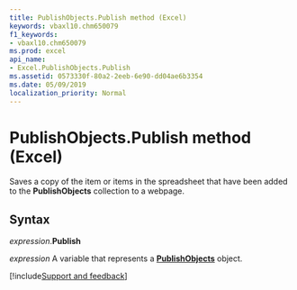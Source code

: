 ```yaml
---
title: PublishObjects.Publish method (Excel)
keywords: vbaxl10.chm650079
f1_keywords:
- vbaxl10.chm650079
ms.prod: excel
api_name:
- Excel.PublishObjects.Publish
ms.assetid: 0573330f-80a2-2eeb-6e90-dd04ae6b3354
ms.date: 05/09/2019
localization_priority: Normal
---
```



# PublishObjects.Publish method (Excel)

Saves a copy of the item or items in the spreadsheet that have been added to the **PublishObjects** collection to a webpage.


## Syntax

_expression_.**Publish**

_expression_ A variable that represents a **[PublishObjects](Excel.PublishObjects.md)** object.



[!include[Support and feedback](~/includes/feedback-boilerplate.md)]